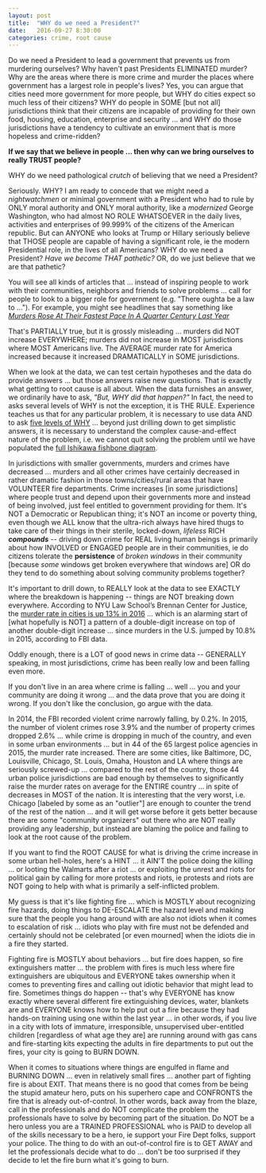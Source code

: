 ```yaml
---
layout: post
title:  "WHY do we need a President?"
date:   2016-09-27 8:30:00
categories: crime, root cause
---
```

Do we need a President to lead a government that prevents us from murdering ourselves?  Why haven't past Presidents ELIMINATED murder? Why are the areas where there is more crime and murder the places where government has a largest role in people's lives?  Yes, you can argue that cities need more government for more people, but WHY do cities expect so much less of their citizens?  WHY do people in SOME [but not all] jurisdictions think that their citizens are incapable of providing for their own food, housing, education, enterprise and security ... and WHY do those jurisdictions have a tendency to cultivate an environment that is more hopeless and crime-ridden?  

**If we say that we believe in people ... then why can we bring ourselves to really TRUST people?**

WHY do we need pathological *crutch* of believing that we need a President?

Seriously.  WHY?  I am ready to concede that we might need a *nightwatchmen* or minimal government with a President who had to rule by ONLY moral authority and ONLY moral authority, like a *modernized* George Washington, who had almost NO ROLE WHATSOEVER in the daily lives, activities and enterprises of 99.999% of the citizens of the American republic.  But can ANYONE who looks at Trump or Hillary seriously believe that THOSE people are capable of having a significant role, ie the modern Presidential role, in the lives of all Americans?  WHY do we need a President?  *Have we become THAT pathetic?*  OR, do we just believe that we are that pathetic?

You will see all kinds of articles that ... instead of inspiring people to work with their communities, neighbors and friends to solve problems ... call for people to look to a bigger role for government (e.g. "There oughta be a law to ...").  For example, you might see headlines that say something like *[Murders Rose At Their Fastest Pace In A Quarter Century Last Year](http://fivethirtyeight.com/features/murders-rose-at-their-fastest-pace-in-a-quarter-century-last-year/)*  

That's PARTIALLY true, but it is grossly misleading ... murders did NOT increase EVERYWHERE; murders did not increase in MOST jurisdictions where MOST Americans live.  The AVERAGE murder rate for America increased because it increased DRAMATICALLY in SOME jurisdictions.  

When we look at the data, we can test certain hypotheses and the data do provide answers ... but those answers raise new questions.  That is exactly what getting to root cause is all about.  When the data furnishes an answer, we ordinarily have to ask, *"But, WHY did that happen?"*  In fact, the need to asks several levels of WHY is not the exception, it is THE RULE. Experience teaches us that for any particular problem, it is necessary to use data AND to ask [five levels of WHY](https://en.wikipedia.org/wiki/5_Whys) ... beyond just drilling down to get simplistic answers, it is necessary to understand the complex cause-and-effect nature of the problem, i.e. we cannot quit solving the problem until we have populated the [full Ishikawa fishbone diagram](https://en.wikipedia.org/wiki/Ishikawa_diagram). 

In jurisdictions with smaller governments, murders and crimes have decreased ... murders and all other crimes have certainly decreased in rather dramatic fashion in those towns/cities/rural areas that have VOLUNTEER fire departments. Crime increases [in some jurisdictions] where people trust and depend upon their governments more and instead of being involved, just feel entitled to government providing for them. It's NOT a Democratic or Republican thing; it's NOT an income or poverty thing, even though we ALL know that the ultra-rich always have hired thugs to take care of their things in their sterile, locked-down, *lifeless* RICH ***compounds*** -- driving down crime for REAL living human beings is primarily about how INVOLVED or ENGAGED people are in their communities, ie do citizens tolerate the **persistence** of *broken windows* in their community [because *some* windows get broken everywhere that windows are] OR do they tend to do something about solving community problems together?

It's important to drill down, to REALLY look at the data to see EXACTLY where the breakdown is happening -- things are NOT breaking down everywhere. According to NYU Law School’s Brennan Center for Justice, the [murder rate in cities is up 13% in 2016](
https://www.brennancenter.org/publication/crime-2016-preliminary-analysis) ... which is an alarming start of [what hopefully is NOT] a pattern of a double-digit increase on top of another double-digit increase ... since murders in the U.S. jumped by 10.8% in 2015, according to FBI data.  

Oddly enough, there is a LOT of good news in crime data -- GENERALLY speaking, in most jurisdictions, crime has been really low and been falling even more.  

If you don't live in an area where crime is falling ... well ... you and your community are doing it wrong ... and the data prove that you are doing it wrong.  If you don't like the conclusion, go argue with the data.  

In 2014, the FBI recorded violent crime narrowly falling, by 0.2%. In 2015, the number of violent crimes rose 3.9% and the number of property crimes dropped 2.6% ... while crime is dropping in much of the country, and even in some urban environments ... but in 44 of the 65 largest police agencies in 2015, the murder rate increased. There are some cities, like Baltimore, DC, Louisville, Chicago, St. Louis, Omaha, Houston and LA where things are seriously screwed-up ... compared to the rest of the country, those 44 urban police jurisdictions are bad enough by themselves to significantly raise the murder rates on average for the ENTIRE country ... in spite of decreases in MOST of the nation.  It is interesting that the very worst, i.e. Chicago [labeled by some as an "outlier"] are enough to counter the trend of the rest of the nation ... and it will get worse before it gets better because there are some "community organizers" out there who are NOT really providing any leadership, but instead are blaming the police and failing to look at the root cause of the problem.  

If you want to find the ROOT CAUSE for what is driving the crime increase in some urban hell-holes, here's a HINT ... it AIN'T the police doing the killing ... or looting the Walmarts after a riot ... or exploiting the unrest and riots for political gain by calling for more protests and riots, ie protests and riots are NOT going to help with what is primarily a self-inflicted problem.  

My guess is that it's like fighting fire ... which is MOSTLY about recognizing fire hazards, doing things to DE-ESCALATE the hazard level and making sure that the people you hang around with are also not idiots when it comes to escalation of risk ... idiots who play with fire must not be defended and certainly should not be celebrated [or even mourned] when the idiots die in a fire they started.  

Fighting fire is MOSTLY about behaviors ... but fire does happen, so fire extinguishers matter ... the problem with fires is much less where fire extinguishers are ubiquitous and EVERYONE takes ownership when it comes to preventing fires and calling out idiotic behavior that might lead to fire.  Sometimes things do happen -- that's why EVERYONE has know exactly where several different fire extinguishing devices, water, blankets are and EVERYONE knows how to help put out a fire because they had hands-on training using one within the last year ... in other words, if you live in a city with lots of immature, irresponsible, unsupervised uber-entitled children [regardless of what age they are] are running around with gas cans and fire-starting kits expecting the adults in fire departments to put out the fires, your city is going to BURN DOWN.

When it comes to situations where things are engulfed in flame and BURNING DOWN ... even in relatively small fires ... another part of fighting fire is about EXIT.  That means there is no good that comes from be being the stupid amateur hero, puts on his superhero cape and CONFRONTS the fire that is already out-of-control.  In other words, back away from the blaze, call in the professionals and do NOT complicate the problem the professionals have to solve by becoming part of the situation.  Do NOT be a hero unless you are a TRAINED PROFESSIONAL who is PAID to develop all of the skills necessary to be a hero, ie support your Fire Dept folks, support your police.  The thing to do with an out-of-control fire is to GET AWAY and let the professionals decide what to do ... don't be too surprised if they decide to let the fire burn what it's going to burn.
